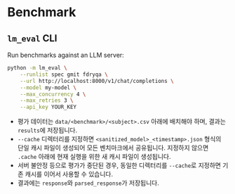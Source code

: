 # Benchmark

## `lm_eval` CLI

Run benchmarks against an LLM server:

```bash
python -m lm_eval \
    --runlist spec gmit fdryqa \
    --url http://localhost:8000/v1/chat/completions \
    --model my-model \
    --max_concurrency 4 \
    --max_retries 3 \
    --api_key YOUR_KEY
```

- 평가 데이터는 `data/<benchmark>/<subject>.csv` 아래에 배치해야 하며, 결과는 `results`에 저장됩니다.
- `--cache` 디렉터리를 지정하면 `<sanitized_model>_<timestamp>.json` 형식의 단일 캐시 파일이 생성되어 모든 벤치마크에서 공유됩니다. 지정하지 않으면 `.cache` 아래에 현재 실행을 위한 새 캐시 파일이 생성됩니다.
- 서버 불안정 등으로 평가가 중단된 경우, 동일한 디렉터리를 `--cache`로 지정하면 기존 캐시를 이어서 사용할 수 있습니다.
- 결과에는 `response`와 `parsed_response`가 저장됩니다.

